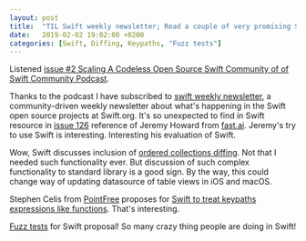 ```yaml
---
layout: post
title:  "TIL Swift weekly newsletter; Read a couple of very promising Swift proposals"
date:   2019-02-02 19:02:00 +0200
categories: [Swift, Diffing, Keypaths, "Fuzz tests"]
---
```

Listened [issue #2 Scaling A Codeless Open Source Swift Community of of Swift Community Podcast](https://www.swiftcommunitypodcast.org/episodes/2). 

Thanks to the podcast I have subscribed to [swift weekly newsletter](https://swiftweekly.github.io), a community-driven weekly newsletter about what's happening in the Swift open source projects at Swift.org. It's so unexpected to find in Swift resource in [issue 126](https://swiftweekly.github.io/issue-126/) reference of Jeremy Howard from [fast.ai](https://www.fast.ai/2019/01/10/swift-numerics/). Jeremy's try to use Swift is interesting. Interesting his evaluation of Swift.

Wow, Swift discusses inclusion of [ordered collections diffing](https://github.com/apple/swift-evolution/blob/master/proposals/0240-ordered-collection-diffing.md). Not that I needed such functionality ever. But discussion of such complex functionality to standard library is a good sign. By the way, this could change way of updating datasource of table views in iOS and macOS.

Stephen Celis from [PointFree](https://www.pointfree.co) proposes for [Swift to treat keypaths expressions like functions](https://forums.swift.org/t/key-path-expressions-as-functions/19587). That's interesting.

[Fuzz tests](https://forums.swift.org/t/support-for-fuzz-testers-in-swift-packages/19494) for Swift proposal! So many crazy thing people are doing in Swift!
